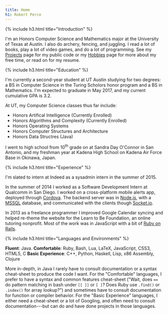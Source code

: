 ```yaml
---
title: Home
h1: Robert Perce
---
```

{% include h3.html title="Introduction" %}

I'm an Honors Computer Science and Mathematics major at the University of Texas at Austin.
I also do archery, fencing, and juggling. I read a lot of books, play a lot of video
games, and do a lot of programming. See my [Projects](projects/) page for my public code
or my [Hobbies](blog/hobbies) page for more about my free time, or read on for my resume.


{% include h3.html title="Education" %}

I'm currently a second-year student at UT Austin studying for two degrees: a BS in
Computer Science in the Turing Scholors honor program and a BS in Mathematics. I'm
expected to graduate in May 2017, and my current cumulative GPA is 3.2.

At UT, my Computer Science classes thus far include:

- Honors Artifical Intelligence (Currently Enrolled)
- Honors Algorithms and Complexity (Currently Enrolled)
- Honors Operating Systems
- Honors Computer Structures and Architecture
- Honors Data Structres (Java)

I went to high school from 10<sup>th</sup> grade on at Sandra Day O'Connor in San Antonio,
and my freshman year at Kadena High School on Kadena Air Force Base in Okinawa, Japan.


{% include h3.html title="Experience" %}

I'm slated to intern at Indeed as a sysadmin intern in the summer of 2015.

In the summer of 2014 I worked as a Software Development Intern at Qualcomm in San Diego.
I worked on a cross-platform mobile alerts app, deployed through
[Cordova](http://cordova.apache.org). The backend server was in
[Node.js](http://nodejs.org), with a
[MSSQL](http://www.microsoft.com/en-us/server-cloud/products/sql-server/) database, and
communicated with the clients though [Socket.io](http://socket.io).

In 2013 as a freelance programmer I improved Google Calendar syncing and helped re-theme
the website for the Learn to Be Foundation, an online tutoring nonprofit. Most of the work
was in JavaScript with a bit of [Ruby on Rails](http://rubyonrails.org).


{% include h3.html title="Languages and Environments" %}

**Fluent**: Java.
**Comfortable**: Ruby, Bash, Lua, LaTeX, JavaScript, CSS3, HTML5, C
**Basic Experience**: C++, Python, Haskell, Lisp, x86 Assembly, Clojure

More in-depth, in Java I rarely have to consult documentation or a syntax cheat-sheet to
produce the code I want. For the "Comfortable" languages, I prefer to have a syntax and
common features cheat-sheet ("Wait, does `==` do pattern matching in bash under `[[ ]]` or
`[ ]`? Does Ruby use `.find()` or `.index()` for array lookup?") and sometimes have to
consult documentation for function or compiler behavior. For the "Basic Experience"
languages, I either need a cheat-sheet or a lot of Googling, and often need to consult
documentation---but can do and have done projects in those languages.


